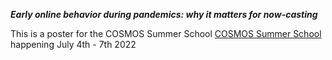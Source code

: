 
***Early online behavior during pandemics: why it matters for now-casting***

This is a poster for the COSMOS Summer School [COSMOS Summer School](https://cosmos-konstanz.github.io) happening July 4th - 7th 2022
